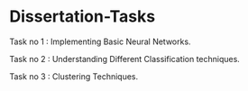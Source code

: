 # Dissertation-Tasks

Task  no 1 : Implementing Basic Neural Networks.

Task  no 2 : Understanding Different Classification techniques.

Task no 3 : Clustering Techniques.
